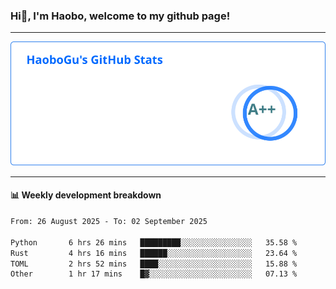 <!--<h2 align="center"> Hi👋, I'm Haobo, welcome to my github page! </h2>-->
### Hi👋, I'm Haobo, welcome to my github page!
-------

<img href="https://github.com/HaoboGu" src="assets/stats.svg" alt="github stats" /> 

-------

#### 📊 **Weekly development breakdown**
<!--START_SECTION:waka-->

```txt
From: 26 August 2025 - To: 02 September 2025

Python       6 hrs 26 mins   █████████░░░░░░░░░░░░░░░░   35.58 %
Rust         4 hrs 16 mins   ██████░░░░░░░░░░░░░░░░░░░   23.64 %
TOML         2 hrs 52 mins   ████░░░░░░░░░░░░░░░░░░░░░   15.88 %
Other        1 hr 17 mins    █▓░░░░░░░░░░░░░░░░░░░░░░░   07.13 %
```

<!--END_SECTION:waka-->
<!--
backup url: https://github-readme-status-dusky-ten.vercel.app/api?username=HaoboGu&count_private=true&show_icons=true&theme=transparent&border_color=2f80ed
-->
<!--
**HaoboGu/HaoboGu** is a ✨ _special_ ✨ repository because its `README.md` (this file) appears on your GitHub profile.

Here are some ideas to get you started:

- 🔭 I’m currently working on AI-assisted programming tools
- 🌱 I’m currently learning ...
- 👯 I’m looking to collaborate on ...
- 🤔 I’m looking for help with ...
- 💬 Ask me about ...
- 📫 How to reach me: ...
- 😄 Pronouns: ...
- ⚡ Fun fact: ...
-->
